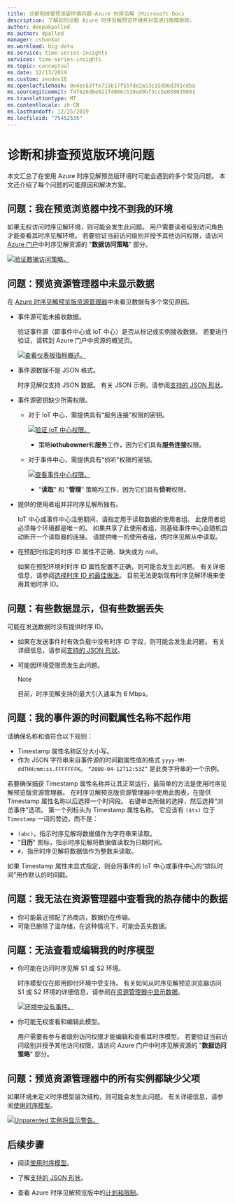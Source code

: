 ```yaml
---
title: 诊断和排查预览版环境问题-Azure 时序见解 |Microsoft Docs
description: 了解如何诊断 Azure 时序见解预览环境并对其进行故障排除。
author: deepakpalled
ms.author: dpalled
manager: cshankar
ms.workload: big-data
ms.service: time-series-insights
services: time-series-insights
ms.topic: conceptual
ms.date: 12/13/2019
ms.custom: seodec18
ms.openlocfilehash: 0e4ec63ffe715b17f55fde2a53c15d96d391cdba
ms.sourcegitcommit: f4f626d6e92174086c530ed9bf3ccbe058639081
ms.translationtype: MT
ms.contentlocale: zh-CN
ms.lasthandoff: 12/25/2019
ms.locfileid: "75452535"
---
```

# <a name="diagnose-and-troubleshoot-a-preview-environment"></a>诊断和排查预览版环境问题

本文汇总了在使用 Azure 时序见解预览版环境时可能会遇到的多个常见问题。 本文还介绍了每个问题的可能原因和解决方案。

## <a name="problem-i-cant-find-my-environment-in-the-preview-explorer"></a>问题：我在预览浏览器中找不到我的环境

如果无权访问时序见解环境，则可能会发生此问题。 用户需要读者级别访问角色才能查看其时序见解环境。 若要验证当前访问级别并授予其他访问权限，请访问[Azure 门户](https://portal.azure.com/)中时序见解资源的 "**数据访问策略**" 部分。

  [![验证数据访问策略。](media/preview-troubleshoot/verify-data-access-policies.png)](media/preview-troubleshoot/verify-data-access-policies.png#lightbox)

## <a name="problem-no-data-is-seen-in-the-preview-explorer"></a>问题：预览资源管理器中未显示数据

在 [Azure 时序见解预览版资源管理器](https://insights.timeseries.azure.com/preview)中未看见数据有多个常见原因。

- 事件源可能未接收数据。

    验证事件源（即事件中心或 IoT 中心）是否从标记或实例接收数据。 若要进行验证，请转到 Azure 门户中资源的概览页。

    [![查看仪表板指标概述。](media/preview-troubleshoot/verify-dashboard-metrics.png)](media/preview-troubleshoot/verify-dashboard-metrics.png#lightbox)

- 事件源数据不是 JSON 格式。

    时序见解仅支持 JSON 数据。 有关 JSON 示例，请参阅[支持的 JSON 形状](./how-to-shape-query-json.md)。

- 事件源密钥缺少所需权限。

  * 对于 IoT 中心，需提供具有“服务连接”权限的密钥。

    [![验证 IoT 中心权限。](media/preview-troubleshoot/verify-correct-permissions.png)](media/preview-troubleshoot/verify-correct-permissions.png#lightbox)

    * 策略**iothubowner**和**服务**工作，因为它们具有**服务连接**权限。

  * 对于事件中心，需提供具有“侦听”权限的密钥。
  
    [![查看事件中心权限。](media/preview-troubleshoot/verify-eh-permissions.png)](media/preview-troubleshoot/verify-eh-permissions.png#lightbox)

    * "**读取**" 和 "**管理**" 策略均工作，因为它们具有**侦听**权限。

- 提供的使用者组并非时序见解所独有。

    IoT 中心或事件中心注册期间，请指定用于读取数据的使用者组。 此使用者组必须每个环境都是唯一的。 如果共享了此使用者组，则基础事件中心会随机自动断开一个读取器的连接。 请提供唯一的使用者组，供时序见解从中读取。

- 在预配时指定的时序 ID 属性不正确、缺失或为 null。

    如果在预配环境时时序 ID 属性配置不正确，则可能会发生此问题。 有关详细信息，请参阅[选择时序 ID 的最佳做法](./time-series-insights-update-how-to-id.md)。 目前无法更新现有时序见解环境来使用其他时序 ID。

## <a name="problem-some-data-shows-but-some-is-missing"></a>问题：有些数据显示，但有些数据丢失

可能在发送数据时没有提供时序 ID。

- 如果在发送事件时有效负载中没有时序 ID 字段，则可能会发生此问题。 有关详细信息，请参阅[支持的 JSON 形状](./how-to-shape-query-json.md)。
- 可能因环境受限而发生此问题。

    > [!NOTE]
    > 目前，时序见解支持的最大引入速率为 6 Mbps。

## <a name="problem-my-event-sources-timestamp-property-name-doesnt-work"></a>问题：我的事件源的时间戳属性名称不起作用

请确保名称和值符合以下规则：

* Timestamp 属性名称区分大小写。
* 作为 JSON 字符串来自事件源的时间戳属性值的格式 `yyyy-MM-ddTHH:mm:ss.FFFFFFFK`。 `“2008-04-12T12:53Z”` 是此类字符串的一个示例。

若要确保捕获 Timestamp 属性名称并让其正常运行，最简单的方法是使用时序见解预览版资源管理器。 在时序见解预览版资源管理器中使用此图表，在提供 Timestamp 属性名称以后选择一个时间段。 右键单击所做的选择，然后选择“浏览事件”选项。 第一个列标头为 Timestamp 属性名称。 它应该有 `($ts)` 位于 `Timestamp` 一词的旁边，而不是：

* `(abc)`，指示时序见解将数据值作为字符串来读取。
* "**日历**" 图标，指示时序见解将数据值读取为日期时间。
* `#`，指示时序见解将数据值作为整数来读取。

如果 Timestamp 属性未显式指定，则会将事件的 IoT 中心或事件中心的“排队时间”用作默认的时间戳。

## <a name="problem-i-cant-view-data-from-my-warm-store-in-the-explorer"></a>问题：我无法在资源管理器中查看我的热存储中的数据

- 你可能最近预配了热商店，数据仍在传输。
- 可能已删除了温存储，在这种情况下，可能会丢失数据。

## <a name="problem-i-cant-view-or-edit-my-time-series-model"></a>问题：无法查看或编辑我的时序模型

- 你可能在访问时序见解 S1 或 S2 环境。

   时序模型仅在即用即付环境中受支持。 有关如何从时序见解预览浏览器访问 S1 或 S2 环境的详细信息，请参阅[在资源管理器中显示数据](./time-series-insights-update-explorer.md)。

   [![环境中没有事件。](media/preview-troubleshoot/troubleshoot-no-events.png)](media/preview-troubleshoot/troubleshoot-no-events.png#lightbox)

- 你可能无权查看和编辑此模型。

   用户需要有参与者级别访问权限才能编辑和查看其时序模型。 若要验证当前访问级别并授予其他访问权限，请访问 Azure 门户中时序见解资源的 "**数据访问策略**" 部分。

## <a name="problem-all-my-instances-in-the-preview-explorer-lack-a-parent"></a>问题：预览资源管理器中的所有实例都缺少父项

如果环境未定义时序模型层次结构，则可能会发生此问题。 有关详细信息，请参阅[使用时序模型](./time-series-insights-update-how-to-tsm.md)。

  [![Unparented 实例将显示警告。](media/preview-troubleshoot/unparented-instances.png)](media/preview-troubleshoot/unparented-instances.png#lightbox)

## <a name="next-steps"></a>后续步骤

- 阅读[使用时序模型](./time-series-insights-update-how-to-tsm.md)。

- 了解[支持的 JSON 形状](./how-to-shape-query-json.md)。

- 查看 Azure 时序见解预览版中的[计划和限制](./time-series-insights-update-plan.md)。
